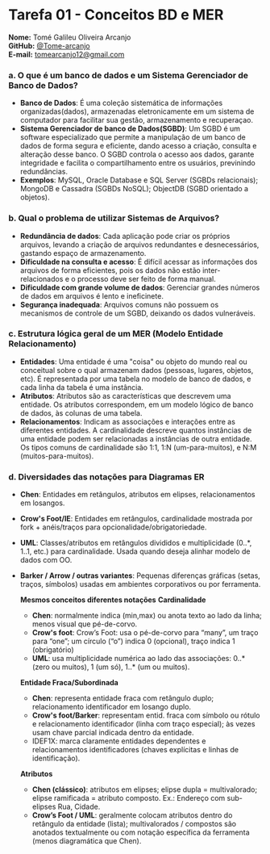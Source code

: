 # Tarefa 01 - Conceitos BD e MER

**Nome:** Tomé Galileu Oliveira Arcanjo  
**GitHub:** [@Tome-arcanjo](https://github.com/Tome-arcanjo)  
**E-mail:** tomearcanjo12@gmail.com


### a. O que é um banco de dados e um Sistema Gerenciador de Banco de Dados?

- **Banco de Dados**: É uma coleção sistemática de informações organizadas(dados), armazenadas eletronicamente em um sistema de computador para facilitar sua gestão, armazenamento e recuperaçao.
- **Sistema Gerenciador de banco de Dados(SGBD)**: Um SGBD é um software especializado que permite a manipulação de um banco de dados de forma segura e eficiente, dando acesso a criação, consulta e alteração desse banco. O SGBD controla o acesso aos dados, garante integridade e facilita o compartilhamento entre os usuários, previnindo redundâncias.
- **Exemplos**: MySQL, Oracle Database e SQL Server (SGBDs relacionais); MongoDB e Cassadra (SGBDs NoSQL); ObjectDB (SGBD orientado a objetos).
  
### b. Qual o problema de utilizar Sistemas de Arquivos?

- **Redundância de dados**: Cada aplicação pode criar os próprios arquivos, levando a criação de arquivos redundantes e desnecessários, gastando espaço de armazenamento.
- **Dificuldade na consulta e acesso**: É difícil acessar as informações dos arquivos de forma eficientes, pois os dados não estão inter-relacionados e o processo deve ser feito de forma manual.
- **Dificuldade com grande volume de dados**: Gerenciar grandes números de dados em arquivos é lento e ineficinete.
- **Segurança inadequada**: Arquivos comuns não possuem os mecanismos de controle de um SGBD, deixando os dados vulneráveis.

### c. Estrutura lógica geral de um MER (Modelo Entidade Relacionamento)

- **Entidades**: Uma entidade é uma "coisa" ou objeto do mundo real ou conceitual sobre o qual armazenam dados (pessoas, lugares, objetos, etc). É representada por uma tabela no modelo de banco de dados, e cada linha da tabela é uma instância.
- **Atributos**: Atributos são as características que descrevem uma entidade. Os atributos correspondem, em um modelo lógico de banco de dados, às colunas de uma tabela.
- **Relacionamentos**: Indicam as associações e interações entre as diferentes entidades. A cardinalidade descreve quantos instâncias de uma entidade podem ser relacionadas a instâncias de outra entidade. Os tipos comuns de cardinalidade são 1:1, 1:N (um-para-muitos), e N:M (muitos-para-muitos).

### d. Diversidades das notações para Diagramas ER

- **Chen**: Entidades em retângulos, atributos em elipses, relacionamentos em losangos.
- **Crow's Foot/IE**: Entidades em retângulos, cardinalidade mostrada por fork + anéis/traços para opcionalidade/obrigatoriedade.
- **UML**: Classes/atributos em retângulos divididos e multiplicidade (0..*, 1..1, etc.) para cardinalidade. Usada quando deseja alinhar modelo de dados com OO.
- **Barker / Arrow / outras variantes**: Pequenas diferenças gráficas (setas, traços, símbolos) usadas em ambientes corporativos ou por ferramenta.

  **Mesmos conceitos diferentes notações**
  **Cardinalidade**
  - **Chen**: normalmente indica (min,max) ou anota texto ao lado da linha; menos visual que pé-de-corvo.
  - **Crow's foot**: Crow’s Foot: usa o pé-de-corvo para “many”, um traço para “one”; um círculo (“o”) indica 0 (opcional), traço indica 1 (obrigatório)
  - **UML**: usa multiplicidade numérica ao lado das associações: 0..* (zero ou muitos), 1 (um só), 1..* (um ou muitos).

  **Entidade Fraca/Subordinada**
  - **Chen**: representa entidade fraca com retângulo duplo; relacionamento identificador em losango duplo.
  - **Crow's foot/Barker**: representam entid. fraca com símbolo ou rótulo e relacionamento identificador (linha com traço especial); às vezes usam chave parcial indicada       dentro da entidade.
  - IDEF1X: marca claramente entidades dependentes e relacionamentos identificadores (chaves explícitas e linhas de identificação).

  **Atributos**
  - **Chen (clássico)**: atributos em elipses; elipse dupla = multivalorado; elipse ramificada = atributo composto. Ex.: Endereço com sub-elipses Rua, Cidade.
  - **Crow’s Foot / UML**: geralmente colocam atributos dentro do retângulo da entidade (lista); multivalorados / compostos são anotados textualmente ou com notação específica da ferramenta (menos diagramática que Chen).

 
